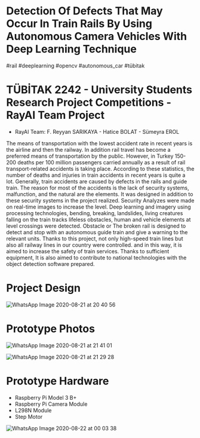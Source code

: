 # Detection Of Defects That May Occur In Train Rails By Using Autonomous Camera Vehicles With Deep Learning Technique
#rail #deeplearning #opencv #autonomous_car #tübitak
# TÜBİTAK 2242 - University Students Research Project Competitions - RayAI Team Project
- RayAI Team: F. Reyyan SARIKAYA - Hatice BOLAT - Sümeyra EROL

The means of transportation with the lowest accident rate in recent years is the airline and then the railway. In addition
rail travel has become a preferred means of transportation by the public. However, in Turkey
150-200 deaths per 100 million passengers carried annually as a result of rail transport-related accidents
is taking place. According to these statistics, the number of deaths and injuries in train accidents in recent years
is quite a lot.
Generally, train accidents are caused by defects in the rails and guide train. 
The reason for most of the accidents is the lack of security systems, malfunction, and the natural
are the elements. It was designed in addition to these security systems in the project realized. Security
Analyzes were made on real-time images to increase the level. Deep learning and imagery
using processing technologies, bending, breaking, landslides, living creatures falling on the train tracks
lifeless obstacles, human and vehicle elements at level crossings were detected. Obstacle or
The broken rail is designed to detect and stop with an autonomous guide train and give a warning to the relevant units.
Thanks to this project, not only high-speed train lines but also all railway lines in our country were controlled.
and in this way, it is aimed to increase the safety of train services. Thanks to sufficient equipment,
It is also aimed to contribute to national technologies with the object detection software prepared.

# Project Design

![WhatsApp Image 2020-08-21 at 20 40 56](https://user-images.githubusercontent.com/37586770/99431723-40ec8e80-291c-11eb-9599-7d5bd5b319ff.jpeg)


# Prototype Photos

![WhatsApp Image 2020-08-21 at 21 41 01](https://user-images.githubusercontent.com/37586770/99431998-9c1e8100-291c-11eb-8d56-44c3b1e4dd9d.jpeg)

![WhatsApp Image 2020-08-21 at 21 29 28](https://user-images.githubusercontent.com/37586770/99432182-d720b480-291c-11eb-8bb0-bc3f4f8e3825.jpeg)

# Prototype Hardware
  - Raspberry Pi Model 3 B+
  - Raspberry Pi Camera Module
  - L298N Module 
  - Step Motor
  
![WhatsApp Image 2020-08-22 at 00 03 38](https://user-images.githubusercontent.com/37586770/99432470-3a124b80-291d-11eb-93fa-0959a6604208.jpeg)
